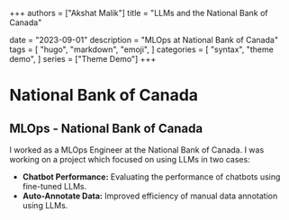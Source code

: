 +++
authors = ["Akshat Malik"]
title = "LLMs and the National Bank of Canada"

date = "2023-09-01"
description = "MLOps at National Bank of Canada"
tags = [
    "hugo",
    "markdown",
    "emoji",
]
categories = [
    "syntax",
    "theme demo",
]
series = ["Theme Demo"]
+++

# National Bank of Canada

[//]: # (![National Bank of Canada Logo]&#40;/img/nbc_logo.png&#41;)

## MLOps - National Bank of Canada

I worked as a MLOps Engineer at the National Bank of Canada. I was working on a project which focused on using LLMs in two cases:
- **Chatbot Performance:** Evaluating the performance of chatbots using fine-tuned LLMs.
- **Auto-Annotate Data:** Improved efficiency of manual data annotation using LLMs. 